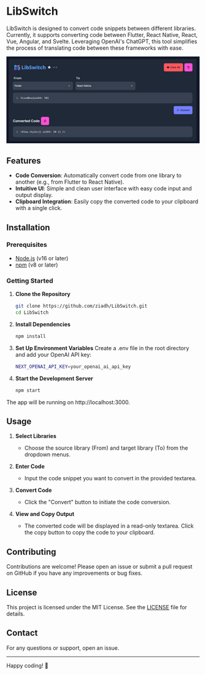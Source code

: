 # LibSwitch

LibSwitch is designed to convert code snippets between different libraries. Currently, it supports converting code between Flutter, React Native, React, Vue, Angular, and Svelte. Leveraging OpenAI's ChatGPT, this tool simplifies the process of translating code between these frameworks with ease.

![Screenshot](public/v1.0ss.jpg)


## Features

- **Code Conversion**: Automatically convert code from one library to another (e.g., from Flutter to React Native).
- **Intuitive UI**: Simple and clean user interface with easy code input and output display.
- **Clipboard Integration**: Easily copy the converted code to your clipboard with a single click.

## Installation

### Prerequisites

- [Node.js](https://nodejs.org/) (v16 or later)
- [npm](https://www.npmjs.com/) (v8 or later)

### Getting Started

1. **Clone the Repository**

   ```bash
   git clone https://github.com/ziadh/LibSwitch.git
   cd LibSwitch
   ```

2. **Install Dependencies**

   ```bash
   npm install
   ```

3. **Set Up Environment Variables**
   Create a .env file in the root directory and add your OpenAI API key:

   ```bash
   NEXT_OPENAI_API_KEY=your_openai_ai_api_key
   ```

4. **Start the Development Server**

   ```bash
   npm start
   ```

The app will be running on http://localhost:3000.

## Usage

1. **Select Libraries**

   - Choose the source library (From) and target library (To) from the dropdown menus.

2. **Enter Code**

   - Input the code snippet you want to convert in the provided textarea.

3. **Convert Code**

   - Click the "Convert" button to initiate the code conversion.

4. **View and Copy Output**

   - The converted code will be displayed in a read-only textarea. Click the copy button to copy the code to your clipboard.


## Contributing

Contributions are welcome! Please open an issue or submit a pull request on GitHub if you have any improvements or bug fixes.

## License

This project is licensed under the MIT License. See the [LICENSE](LICENSE) file for details.

## Contact

For any questions or support, open an issue.

---

Happy coding! 🚀
